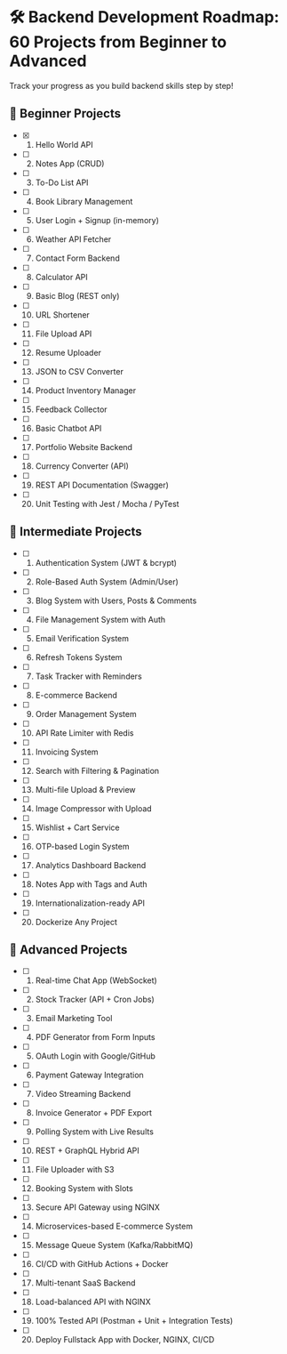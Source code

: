 # 🛠️ Backend Development Roadmap: 60 Projects from Beginner to Advanced

Track your progress as you build backend skills step by step!

## 🔰 Beginner Projects

- [x] 1. Hello World API
- [ ] 2. Notes App (CRUD)
- [ ] 3. To-Do List API
- [ ] 4. Book Library Management
- [ ] 5. User Login + Signup (in-memory)
- [ ] 6. Weather API Fetcher
- [ ] 7. Contact Form Backend
- [ ] 8. Calculator API
- [ ] 9. Basic Blog (REST only)
- [ ] 10. URL Shortener
- [ ] 11. File Upload API
- [ ] 12. Resume Uploader
- [ ] 13. JSON to CSV Converter
- [ ] 14. Product Inventory Manager
- [ ] 15. Feedback Collector
- [ ] 16. Basic Chatbot API
- [ ] 17. Portfolio Website Backend
- [ ] 18. Currency Converter (API)
- [ ] 19. REST API Documentation (Swagger)
- [ ] 20. Unit Testing with Jest / Mocha / PyTest

## 🔧 Intermediate Projects

- [ ] 1. Authentication System (JWT & bcrypt)
- [ ] 2. Role-Based Auth System (Admin/User)
- [ ] 3. Blog System with Users, Posts & Comments
- [ ] 4. File Management System with Auth
- [ ] 5. Email Verification System
- [ ] 6. Refresh Tokens System
- [ ] 7. Task Tracker with Reminders
- [ ] 8. E-commerce Backend
- [ ] 9. Order Management System
- [ ] 10. API Rate Limiter with Redis
- [ ] 11. Invoicing System
- [ ] 12. Search with Filtering & Pagination
- [ ] 13. Multi-file Upload & Preview
- [ ] 14. Image Compressor with Upload
- [ ] 15. Wishlist + Cart Service
- [ ] 16. OTP-based Login System
- [ ] 17. Analytics Dashboard Backend
- [ ] 18. Notes App with Tags and Auth
- [ ] 19. Internationalization-ready API
- [ ] 20. Dockerize Any Project

## 🚀 Advanced Projects

- [ ] 1. Real-time Chat App (WebSocket)
- [ ] 2. Stock Tracker (API + Cron Jobs)
- [ ] 3. Email Marketing Tool
- [ ] 4. PDF Generator from Form Inputs
- [ ] 5. OAuth Login with Google/GitHub
- [ ] 6. Payment Gateway Integration
- [ ] 7. Video Streaming Backend
- [ ] 8. Invoice Generator + PDF Export
- [ ] 9. Polling System with Live Results
- [ ] 10. REST + GraphQL Hybrid API
- [ ] 11. File Uploader with S3
- [ ] 12. Booking System with Slots
- [ ] 13. Secure API Gateway using NGINX
- [ ] 14. Microservices-based E-commerce System
- [ ] 15. Message Queue System (Kafka/RabbitMQ)
- [ ] 16. CI/CD with GitHub Actions + Docker
- [ ] 17. Multi-tenant SaaS Backend
- [ ] 18. Load-balanced API with NGINX
- [ ] 19. 100% Tested API (Postman + Unit + Integration Tests)
- [ ] 20. Deploy Fullstack App with Docker, NGINX, CI/CD

